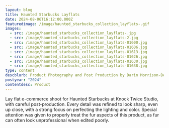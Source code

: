 ```yaml
---
layout: blog
title: Haunted Starbucks Layflats
date: 2024-08-06T16:12:00.000Z
featuredimage: /image/haunted_starbucks_collection_layflats-.gif
images:
  - src: /image/haunted_starbucks_collection_layflats-.jpg
  - src: /image/haunted_starbucks_collection_layflats-2.jpg
  - src: /image/haunted_starbucks_collection_layflats-01600.jpg
  - src: /image/haunted_starbucks_collection_layflats-01606.jpg
  - src: /image/haunted_starbucks_collection_layflats-01613.jpg
  - src: /image/haunted_starbucks_collection_layflats-01626.jpg
  - src: /image/haunted_starbucks_collection_layflats-01630.jpg
  - src: /image/haunted_starbucks_collection_layflats-01638.jpg
type: content
descblurb: Product Photography and Post Production by Darin Morrison-Beer
postyear: "2024"
contentdesc: Product
---
```

Lay flat e-commerce shoot for Haunted Starbucks at Knock Twice Studio, with careful post-production. Every detail was refined to look sharp, even up close, with a strong focus on perfecting the lighting and color. Special attention was given to properly treat the fur aspects of this product, as fur can often look unprofessional when edited poorly.
